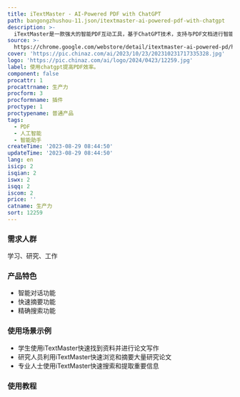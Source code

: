 ```yaml
---
title: iTextMaster - AI-Powered PDF with ChatGPT
path: bangongzhushou-11.json/itextmaster-ai-powered-pdf-with-chatgpt
description: >-
  iTextMaster是一款强大的智能PDF互动工具，基于ChatGPT技术，支持与PDF文档进行智能对话、快速摘要和精确搜索。它提供了高效的文档处理功能，能够快速回答问题、提取关键信息和定位所需内容，极大提升学习和工作效率。iTextMaster支持多种文件格式，安装方便，智能便捷，是理想的PDF助手。
source: >-
  https://chrome.google.com/webstore/detail/itextmaster-ai-powered-pd/hdofgklnkhhehjblblcdfohmplcebaeg
cover: 'https://pic.chinaz.com/ai/2023/10/23/202310231717335328.jpg'
logo: 'https://pic.chinaz.com/ai/logo/2024/0423/12259.jpg'
label: 使用chatgpt提高PDF效率。
component: false
procattr: 1
procattrname: 生产力
procform: 3
procformname: 插件
proctype: 1
proctypename: 普通产品
tags:
  - PDF
  - 人工智能
  - 智能助手
createTime: '2023-08-29 08:44:50'
updateTime: '2023-08-29 08:44:50'
lang: en
isicp: 2
isqian: 2
iswx: 2
isqq: 2
iscom: 2
price: ''
catname: 生产力
sort: 12259
---
```




### 需求人群
学习、研究、工作

### 产品特色
- 智能对话功能
- 快速摘要功能
- 精确搜索功能

### 使用场景示例
- 学生使用iTextMaster快速找到资料并进行论文写作
- 研究人员利用iTextMaster快速浏览和摘要大量研究论文
- 专业人士使用iTextMaster快速搜索和提取重要信息

### 使用教程


  
